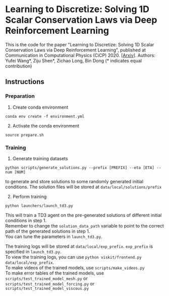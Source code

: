 
# Learning to Discretize: Solving 1D Scalar Conservation Laws via Deep Reinforcement Learning

This is the code for the paper "Learning to Discretize: Solving 1D Scalar Conservation Laws via Deep Reinforcement Learning", published at Communication in Computational Physics (CiCP) 2020. [[Arxiv](https://arxiv.org/abs/1905.11079)]. 
Authors: Yufei Wang*, Ziju Shen*, Zichao Long, Bin Dong (* indicates equal contribution)


## Instructions
### Preparation
1. Create conda environment  
```
conda env create -f environment.yml
```  

2. Activate the conda environment  
```
source prepare.sh
```  

### Training
1. Generate training datasets
```
python scripts/generate_solutions.py --prefix [PREFIX] --eta [ETA] --num [NUM]
```
to generate and store solutions to some randomly generated initial conditions. 
The solution files will be stored at `data/local/solutions/prefix`

2. Perform training
```
python launchers/launch_td3.py
```
This will train a TD3 agent on the pre-generated solutions of different initial conditions in step 1.  
Remember to change the `solution_data_path` variable to point to the correct path of the generated solutions in step 1.  
You can tune the parameters in `launch_td3.py`. 

The training logs will be stored at `data/local/exp_prefix`. `exp_prefix` is specified in `launch_td3.py`.  
To view the training logs, you can use `python viskit/frontend.py data/local/exp_prefix`.  
To make videos of the trained models, use `scripts/make_videos.py`  
To make error tables of the trained models, use `scripts/test_trained_model_mesh.py` or   `scripts/test_trained_model_forcing.py` or `scripts/test_trained_model_viscous.py`




